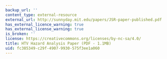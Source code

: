 ```yaml
---
backup_url: ''
content_type: external-resource
external_url: http://sunnyday.mit.edu/papers/JSR-paper-published.pdf
has_external_licence_warning: true
has_external_license_warning: true
is_broken: ''
license: https://creativecommons.org/licenses/by-nc-sa/4.0/
title: HTV Hazard Analysis Paper (PDF - 1.1MB)
uid: fc385349-c29f-4907-9930-575f3ee1a060
---
```

